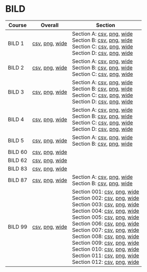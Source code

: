 # BILD

| Course | Overall | Section |
| ------ | ------- | ------- |
| BILD 1 | [csv](https://github.com/UCSD-Historical-Enrollment-Data/2024Fall/blob/main/overall/BILD%201.csv), [png](https://raw.githubusercontent.com/UCSD-Historical-Enrollment-Data/2024Fall/main/plot_overall/BILD%201.png), [wide](https://raw.githubusercontent.com/UCSD-Historical-Enrollment-Data/2024Fall/main/plot_overall_wide/BILD%201.png) | Section A: [csv](https://github.com/UCSD-Historical-Enrollment-Data/2024Fall/blob/main/section/BILD%201_A.csv), [png](https://raw.githubusercontent.com/UCSD-Historical-Enrollment-Data/2024Fall/main/plot_section/BILD%201_A.png), [wide](https://raw.githubusercontent.com/UCSD-Historical-Enrollment-Data/2024Fall/main/plot_section_wide/BILD%201_A.png)<br>Section B: [csv](https://github.com/UCSD-Historical-Enrollment-Data/2024Fall/blob/main/section/BILD%201_B.csv), [png](https://raw.githubusercontent.com/UCSD-Historical-Enrollment-Data/2024Fall/main/plot_section/BILD%201_B.png), [wide](https://raw.githubusercontent.com/UCSD-Historical-Enrollment-Data/2024Fall/main/plot_section_wide/BILD%201_B.png)<br>Section C: [csv](https://github.com/UCSD-Historical-Enrollment-Data/2024Fall/blob/main/section/BILD%201_C.csv), [png](https://raw.githubusercontent.com/UCSD-Historical-Enrollment-Data/2024Fall/main/plot_section/BILD%201_C.png), [wide](https://raw.githubusercontent.com/UCSD-Historical-Enrollment-Data/2024Fall/main/plot_section_wide/BILD%201_C.png)<br>Section D: [csv](https://github.com/UCSD-Historical-Enrollment-Data/2024Fall/blob/main/section/BILD%201_D.csv), [png](https://raw.githubusercontent.com/UCSD-Historical-Enrollment-Data/2024Fall/main/plot_section/BILD%201_D.png), [wide](https://raw.githubusercontent.com/UCSD-Historical-Enrollment-Data/2024Fall/main/plot_section_wide/BILD%201_D.png) |
| BILD 2 | [csv](https://github.com/UCSD-Historical-Enrollment-Data/2024Fall/blob/main/overall/BILD%202.csv), [png](https://raw.githubusercontent.com/UCSD-Historical-Enrollment-Data/2024Fall/main/plot_overall/BILD%202.png), [wide](https://raw.githubusercontent.com/UCSD-Historical-Enrollment-Data/2024Fall/main/plot_overall_wide/BILD%202.png) | Section A: [csv](https://github.com/UCSD-Historical-Enrollment-Data/2024Fall/blob/main/section/BILD%202_A.csv), [png](https://raw.githubusercontent.com/UCSD-Historical-Enrollment-Data/2024Fall/main/plot_section/BILD%202_A.png), [wide](https://raw.githubusercontent.com/UCSD-Historical-Enrollment-Data/2024Fall/main/plot_section_wide/BILD%202_A.png)<br>Section B: [csv](https://github.com/UCSD-Historical-Enrollment-Data/2024Fall/blob/main/section/BILD%202_B.csv), [png](https://raw.githubusercontent.com/UCSD-Historical-Enrollment-Data/2024Fall/main/plot_section/BILD%202_B.png), [wide](https://raw.githubusercontent.com/UCSD-Historical-Enrollment-Data/2024Fall/main/plot_section_wide/BILD%202_B.png)<br>Section C: [csv](https://github.com/UCSD-Historical-Enrollment-Data/2024Fall/blob/main/section/BILD%202_C.csv), [png](https://raw.githubusercontent.com/UCSD-Historical-Enrollment-Data/2024Fall/main/plot_section/BILD%202_C.png), [wide](https://raw.githubusercontent.com/UCSD-Historical-Enrollment-Data/2024Fall/main/plot_section_wide/BILD%202_C.png) |
| BILD 3 | [csv](https://github.com/UCSD-Historical-Enrollment-Data/2024Fall/blob/main/overall/BILD%203.csv), [png](https://raw.githubusercontent.com/UCSD-Historical-Enrollment-Data/2024Fall/main/plot_overall/BILD%203.png), [wide](https://raw.githubusercontent.com/UCSD-Historical-Enrollment-Data/2024Fall/main/plot_overall_wide/BILD%203.png) | Section A: [csv](https://github.com/UCSD-Historical-Enrollment-Data/2024Fall/blob/main/section/BILD%203_A.csv), [png](https://raw.githubusercontent.com/UCSD-Historical-Enrollment-Data/2024Fall/main/plot_section/BILD%203_A.png), [wide](https://raw.githubusercontent.com/UCSD-Historical-Enrollment-Data/2024Fall/main/plot_section_wide/BILD%203_A.png)<br>Section B: [csv](https://github.com/UCSD-Historical-Enrollment-Data/2024Fall/blob/main/section/BILD%203_B.csv), [png](https://raw.githubusercontent.com/UCSD-Historical-Enrollment-Data/2024Fall/main/plot_section/BILD%203_B.png), [wide](https://raw.githubusercontent.com/UCSD-Historical-Enrollment-Data/2024Fall/main/plot_section_wide/BILD%203_B.png)<br>Section C: [csv](https://github.com/UCSD-Historical-Enrollment-Data/2024Fall/blob/main/section/BILD%203_C.csv), [png](https://raw.githubusercontent.com/UCSD-Historical-Enrollment-Data/2024Fall/main/plot_section/BILD%203_C.png), [wide](https://raw.githubusercontent.com/UCSD-Historical-Enrollment-Data/2024Fall/main/plot_section_wide/BILD%203_C.png)<br>Section D: [csv](https://github.com/UCSD-Historical-Enrollment-Data/2024Fall/blob/main/section/BILD%203_D.csv), [png](https://raw.githubusercontent.com/UCSD-Historical-Enrollment-Data/2024Fall/main/plot_section/BILD%203_D.png), [wide](https://raw.githubusercontent.com/UCSD-Historical-Enrollment-Data/2024Fall/main/plot_section_wide/BILD%203_D.png) |
| BILD 4 | [csv](https://github.com/UCSD-Historical-Enrollment-Data/2024Fall/blob/main/overall/BILD%204.csv), [png](https://raw.githubusercontent.com/UCSD-Historical-Enrollment-Data/2024Fall/main/plot_overall/BILD%204.png), [wide](https://raw.githubusercontent.com/UCSD-Historical-Enrollment-Data/2024Fall/main/plot_overall_wide/BILD%204.png) | Section A: [csv](https://github.com/UCSD-Historical-Enrollment-Data/2024Fall/blob/main/section/BILD%204_A.csv), [png](https://raw.githubusercontent.com/UCSD-Historical-Enrollment-Data/2024Fall/main/plot_section/BILD%204_A.png), [wide](https://raw.githubusercontent.com/UCSD-Historical-Enrollment-Data/2024Fall/main/plot_section_wide/BILD%204_A.png)<br>Section B: [csv](https://github.com/UCSD-Historical-Enrollment-Data/2024Fall/blob/main/section/BILD%204_B.csv), [png](https://raw.githubusercontent.com/UCSD-Historical-Enrollment-Data/2024Fall/main/plot_section/BILD%204_B.png), [wide](https://raw.githubusercontent.com/UCSD-Historical-Enrollment-Data/2024Fall/main/plot_section_wide/BILD%204_B.png)<br>Section C: [csv](https://github.com/UCSD-Historical-Enrollment-Data/2024Fall/blob/main/section/BILD%204_C.csv), [png](https://raw.githubusercontent.com/UCSD-Historical-Enrollment-Data/2024Fall/main/plot_section/BILD%204_C.png), [wide](https://raw.githubusercontent.com/UCSD-Historical-Enrollment-Data/2024Fall/main/plot_section_wide/BILD%204_C.png)<br>Section D: [csv](https://github.com/UCSD-Historical-Enrollment-Data/2024Fall/blob/main/section/BILD%204_D.csv), [png](https://raw.githubusercontent.com/UCSD-Historical-Enrollment-Data/2024Fall/main/plot_section/BILD%204_D.png), [wide](https://raw.githubusercontent.com/UCSD-Historical-Enrollment-Data/2024Fall/main/plot_section_wide/BILD%204_D.png) |
| BILD 5 | [csv](https://github.com/UCSD-Historical-Enrollment-Data/2024Fall/blob/main/overall/BILD%205.csv), [png](https://raw.githubusercontent.com/UCSD-Historical-Enrollment-Data/2024Fall/main/plot_overall/BILD%205.png), [wide](https://raw.githubusercontent.com/UCSD-Historical-Enrollment-Data/2024Fall/main/plot_overall_wide/BILD%205.png) | Section A: [csv](https://github.com/UCSD-Historical-Enrollment-Data/2024Fall/blob/main/section/BILD%205_A.csv), [png](https://raw.githubusercontent.com/UCSD-Historical-Enrollment-Data/2024Fall/main/plot_section/BILD%205_A.png), [wide](https://raw.githubusercontent.com/UCSD-Historical-Enrollment-Data/2024Fall/main/plot_section_wide/BILD%205_A.png)<br>Section B: [csv](https://github.com/UCSD-Historical-Enrollment-Data/2024Fall/blob/main/section/BILD%205_B.csv), [png](https://raw.githubusercontent.com/UCSD-Historical-Enrollment-Data/2024Fall/main/plot_section/BILD%205_B.png), [wide](https://raw.githubusercontent.com/UCSD-Historical-Enrollment-Data/2024Fall/main/plot_section_wide/BILD%205_B.png) |
| BILD 60 | [csv](https://github.com/UCSD-Historical-Enrollment-Data/2024Fall/blob/main/overall/BILD%2060.csv), [png](https://raw.githubusercontent.com/UCSD-Historical-Enrollment-Data/2024Fall/main/plot_overall/BILD%2060.png), [wide](https://raw.githubusercontent.com/UCSD-Historical-Enrollment-Data/2024Fall/main/plot_overall_wide/BILD%2060.png) |  |
| BILD 62 | [csv](https://github.com/UCSD-Historical-Enrollment-Data/2024Fall/blob/main/overall/BILD%2062.csv), [png](https://raw.githubusercontent.com/UCSD-Historical-Enrollment-Data/2024Fall/main/plot_overall/BILD%2062.png), [wide](https://raw.githubusercontent.com/UCSD-Historical-Enrollment-Data/2024Fall/main/plot_overall_wide/BILD%2062.png) |  |
| BILD 83 | [csv](https://github.com/UCSD-Historical-Enrollment-Data/2024Fall/blob/main/overall/BILD%2083.csv), [png](https://raw.githubusercontent.com/UCSD-Historical-Enrollment-Data/2024Fall/main/plot_overall/BILD%2083.png), [wide](https://raw.githubusercontent.com/UCSD-Historical-Enrollment-Data/2024Fall/main/plot_overall_wide/BILD%2083.png) |  |
| BILD 87 | [csv](https://github.com/UCSD-Historical-Enrollment-Data/2024Fall/blob/main/overall/BILD%2087.csv), [png](https://raw.githubusercontent.com/UCSD-Historical-Enrollment-Data/2024Fall/main/plot_overall/BILD%2087.png), [wide](https://raw.githubusercontent.com/UCSD-Historical-Enrollment-Data/2024Fall/main/plot_overall_wide/BILD%2087.png) | Section A: [csv](https://github.com/UCSD-Historical-Enrollment-Data/2024Fall/blob/main/section/BILD%2087_A.csv), [png](https://raw.githubusercontent.com/UCSD-Historical-Enrollment-Data/2024Fall/main/plot_section/BILD%2087_A.png), [wide](https://raw.githubusercontent.com/UCSD-Historical-Enrollment-Data/2024Fall/main/plot_section_wide/BILD%2087_A.png)<br>Section B: [csv](https://github.com/UCSD-Historical-Enrollment-Data/2024Fall/blob/main/section/BILD%2087_B.csv), [png](https://raw.githubusercontent.com/UCSD-Historical-Enrollment-Data/2024Fall/main/plot_section/BILD%2087_B.png), [wide](https://raw.githubusercontent.com/UCSD-Historical-Enrollment-Data/2024Fall/main/plot_section_wide/BILD%2087_B.png) |
| BILD 99 | [csv](https://github.com/UCSD-Historical-Enrollment-Data/2024Fall/blob/main/overall/BILD%2099.csv), [png](https://raw.githubusercontent.com/UCSD-Historical-Enrollment-Data/2024Fall/main/plot_overall/BILD%2099.png), [wide](https://raw.githubusercontent.com/UCSD-Historical-Enrollment-Data/2024Fall/main/plot_overall_wide/BILD%2099.png) | Section 001: [csv](https://github.com/UCSD-Historical-Enrollment-Data/2024Fall/blob/main/section/BILD%2099_001.csv), [png](https://raw.githubusercontent.com/UCSD-Historical-Enrollment-Data/2024Fall/main/plot_section/BILD%2099_001.png), [wide](https://raw.githubusercontent.com/UCSD-Historical-Enrollment-Data/2024Fall/main/plot_section_wide/BILD%2099_001.png)<br>Section 002: [csv](https://github.com/UCSD-Historical-Enrollment-Data/2024Fall/blob/main/section/BILD%2099_002.csv), [png](https://raw.githubusercontent.com/UCSD-Historical-Enrollment-Data/2024Fall/main/plot_section/BILD%2099_002.png), [wide](https://raw.githubusercontent.com/UCSD-Historical-Enrollment-Data/2024Fall/main/plot_section_wide/BILD%2099_002.png)<br>Section 003: [csv](https://github.com/UCSD-Historical-Enrollment-Data/2024Fall/blob/main/section/BILD%2099_003.csv), [png](https://raw.githubusercontent.com/UCSD-Historical-Enrollment-Data/2024Fall/main/plot_section/BILD%2099_003.png), [wide](https://raw.githubusercontent.com/UCSD-Historical-Enrollment-Data/2024Fall/main/plot_section_wide/BILD%2099_003.png)<br>Section 004: [csv](https://github.com/UCSD-Historical-Enrollment-Data/2024Fall/blob/main/section/BILD%2099_004.csv), [png](https://raw.githubusercontent.com/UCSD-Historical-Enrollment-Data/2024Fall/main/plot_section/BILD%2099_004.png), [wide](https://raw.githubusercontent.com/UCSD-Historical-Enrollment-Data/2024Fall/main/plot_section_wide/BILD%2099_004.png)<br>Section 005: [csv](https://github.com/UCSD-Historical-Enrollment-Data/2024Fall/blob/main/section/BILD%2099_005.csv), [png](https://raw.githubusercontent.com/UCSD-Historical-Enrollment-Data/2024Fall/main/plot_section/BILD%2099_005.png), [wide](https://raw.githubusercontent.com/UCSD-Historical-Enrollment-Data/2024Fall/main/plot_section_wide/BILD%2099_005.png)<br>Section 006: [csv](https://github.com/UCSD-Historical-Enrollment-Data/2024Fall/blob/main/section/BILD%2099_006.csv), [png](https://raw.githubusercontent.com/UCSD-Historical-Enrollment-Data/2024Fall/main/plot_section/BILD%2099_006.png), [wide](https://raw.githubusercontent.com/UCSD-Historical-Enrollment-Data/2024Fall/main/plot_section_wide/BILD%2099_006.png)<br>Section 007: [csv](https://github.com/UCSD-Historical-Enrollment-Data/2024Fall/blob/main/section/BILD%2099_007.csv), [png](https://raw.githubusercontent.com/UCSD-Historical-Enrollment-Data/2024Fall/main/plot_section/BILD%2099_007.png), [wide](https://raw.githubusercontent.com/UCSD-Historical-Enrollment-Data/2024Fall/main/plot_section_wide/BILD%2099_007.png)<br>Section 008: [csv](https://github.com/UCSD-Historical-Enrollment-Data/2024Fall/blob/main/section/BILD%2099_008.csv), [png](https://raw.githubusercontent.com/UCSD-Historical-Enrollment-Data/2024Fall/main/plot_section/BILD%2099_008.png), [wide](https://raw.githubusercontent.com/UCSD-Historical-Enrollment-Data/2024Fall/main/plot_section_wide/BILD%2099_008.png)<br>Section 009: [csv](https://github.com/UCSD-Historical-Enrollment-Data/2024Fall/blob/main/section/BILD%2099_009.csv), [png](https://raw.githubusercontent.com/UCSD-Historical-Enrollment-Data/2024Fall/main/plot_section/BILD%2099_009.png), [wide](https://raw.githubusercontent.com/UCSD-Historical-Enrollment-Data/2024Fall/main/plot_section_wide/BILD%2099_009.png)<br>Section 010: [csv](https://github.com/UCSD-Historical-Enrollment-Data/2024Fall/blob/main/section/BILD%2099_010.csv), [png](https://raw.githubusercontent.com/UCSD-Historical-Enrollment-Data/2024Fall/main/plot_section/BILD%2099_010.png), [wide](https://raw.githubusercontent.com/UCSD-Historical-Enrollment-Data/2024Fall/main/plot_section_wide/BILD%2099_010.png)<br>Section 011: [csv](https://github.com/UCSD-Historical-Enrollment-Data/2024Fall/blob/main/section/BILD%2099_011.csv), [png](https://raw.githubusercontent.com/UCSD-Historical-Enrollment-Data/2024Fall/main/plot_section/BILD%2099_011.png), [wide](https://raw.githubusercontent.com/UCSD-Historical-Enrollment-Data/2024Fall/main/plot_section_wide/BILD%2099_011.png)<br>Section 012: [csv](https://github.com/UCSD-Historical-Enrollment-Data/2024Fall/blob/main/section/BILD%2099_012.csv), [png](https://raw.githubusercontent.com/UCSD-Historical-Enrollment-Data/2024Fall/main/plot_section/BILD%2099_012.png), [wide](https://raw.githubusercontent.com/UCSD-Historical-Enrollment-Data/2024Fall/main/plot_section_wide/BILD%2099_012.png) |
